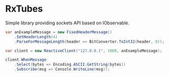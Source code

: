 # RxTubes
Simple library providing sockets API based on IObservable.

```C#
var anExampleMessage = new FixedHeaderMessage()
	.SetHeaderLength(4)
	.ParseForMessageLength(header => BitConverter.ToInt32(header, 0));

var client = new ReactiveClient("127.0.0.1", 1000, anExampleMessage);

client.WhenMessage
	.Select(bytes => Encoding.ASCII.GetString(bytes))
	.Subscribe(msg => Console.WriteLine(msg));
```
